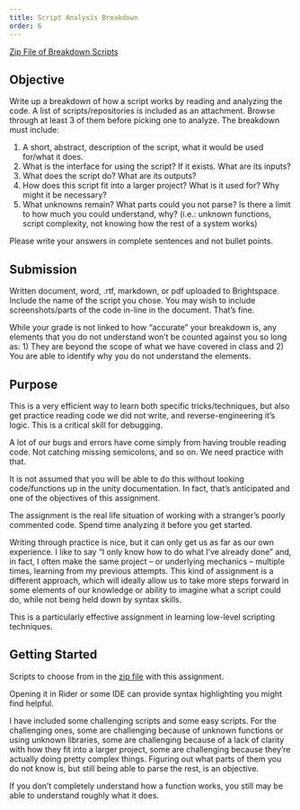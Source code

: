 ```yaml
---
title: Script Analysis Breakdown
order: 6
---
```


[Zip File of Breakdown Scripts](/assignmentInfo/ScriptAnalysisBreakdownScripts.zip)

## Objective
Write up a breakdown of how a script works by reading and analyzing the code. A list of scripts/repositories is included as an attachment. Browse through at least 3 of them before picking one to analyze.
The breakdown must include:

1.	A short, abstract, description of the script, what it would be used for/what it does.
2.	What is the interface for using the script? If it exists. What are its inputs?
3.	What does the script do? What are its outputs? 
4.	How does this script fit into a larger project? What is it used for? Why might it be necessary?
5.	What unknowns remain? What parts could you not parse? Is there a limit to how much you could understand, why? (i.e.: unknown functions, script complexity, not knowing how the rest of a system works)

Please write your answers in complete sentences and not bullet points.

## Submission

Written document, word, .rtf, markdown, or pdf uploaded to Brightspace. Include the name of the script you chose. You may wish to include screenshots/parts of the code in-line in the document. That’s fine.

While your grade is not linked to how “accurate” your breakdown is, any elements that you do not understand won’t be counted against you so long as: 1) They are beyond the scope of what we have covered in class and 2) You are able to identify why you do not understand the elements.

## Purpose

This is a very efficient way to learn both specific tricks/techniques, but also get practice reading code we did not write, and reverse-engineering it’s logic. This is a critical skill for debugging.

A lot of our bugs and errors have come simply from having trouble reading code. Not catching missing semicolons, and so on. We need practice with that.

It is not assumed that you will be able to do this without looking code/functions up in the unity documentation. In fact, that’s anticipated and one of the objectives of this assignment.

The assignment is the real life situation of working with a stranger’s poorly commented code. Spend time analyzing it before you get started. 

Writing through practice is nice, but it can only get us as far as our own experience. I like to say “I only know how to do what I’ve already done” and, in fact, I often make the same project – or underlying mechanics – multiple times, learning from my previous attempts. This kind of assignment is a different approach, which will ideally allow us to take more steps forward in some elements of our knowledge or ability to imagine what a script could do, while not being held down by syntax skills.

This is a particularly effective assignment in learning low-level scripting techniques.

## Getting Started

Scripts to choose from in the [zip file](/assignmentInfo/ScriptAnalysisBreakdownScripts.zip)
 with this assignment.

Opening it in Rider or some IDE can provide syntax highlighting you might find helpful.

I have included some challenging scripts and some easy scripts. For the challenging ones, some are challenging because of unknown functions or using unknown libraries, some are challenging because of a lack of clarity with how they fit into a larger project, some are challenging because they’re actually doing pretty complex things. Figuring out what parts of them you do not know is, but still being able to parse the rest, is an objective. 

If you don’t completely understand how a function works, you still may be able to understand roughly what it does.

